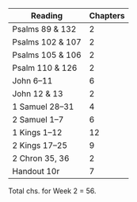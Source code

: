 ---
---

Reading | Chapters
--- | ---
Psalms 89 & 132 | 2
Psalms 102 & 107 | 2
Psalms 105 & 106 | 2
Psalm 110 & 126 | 2
John 6–11 | 6
John 12 & 13 | 2
1 Samuel 28–31 | 4
2 Samuel 1–7 | 6
1 Kings 1–12 | 12
2 Kings 17–25 | 9
2 Chron 35, 36 | 2
Handout 10r | 7

Total chs. for Week 2 = 56.
